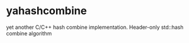 # yahashcombine
yet another C/C++ hash combine implementation. Header-only std::hash combine algorithm
